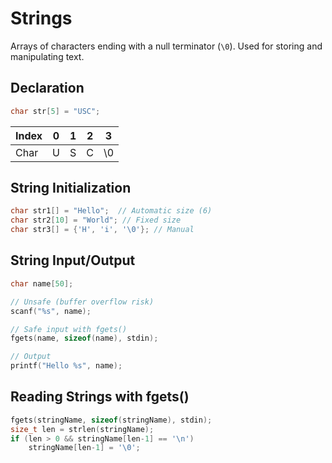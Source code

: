 # Strings

Arrays of characters ending with a null terminator (`\0`). Used for storing and manipulating text.

## Declaration

```c
char str[5] = "USC";

```

| Index | 0 | 1 | 2 | 3 |
|-------|---|---|---|---|
| Char | U | S | C | \0 | \0 |

## String Initialization
```c
char str1[] = "Hello";  // Automatic size (6)
char str2[10] = "World"; // Fixed size
char str3[] = {'H', 'i', '\0'}; // Manual
```

## String Input/Output
```c
char name[50];

// Unsafe (buffer overflow risk)
scanf("%s", name);

// Safe input with fgets()
fgets(name, sizeof(name), stdin);

// Output
printf("Hello %s", name);

```

## Reading Strings with fgets()
```c
fgets(stringName, sizeof(stringName), stdin);
size_t len = strlen(stringName);
if (len > 0 && stringName[len-1] == '\n')
    stringName[len-1] = '\0';

```

